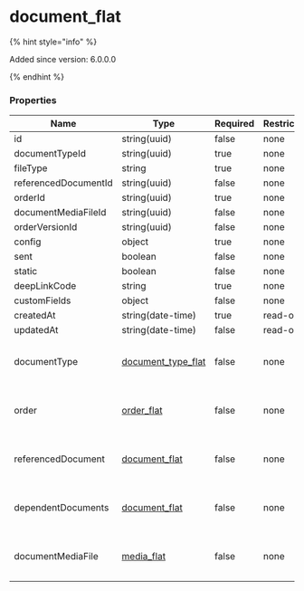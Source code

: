 
# document_flat

{% hint style="info" %}

Added since version: 6.0.0.0

{% endhint %}

### Properties

|Name|Type|Required|Restrictions|Description|
|---|---|---|---|---|
|id|string(uuid)|false|none|none|
|documentTypeId|string(uuid)|true|none|none|
|fileType|string|true|none|none|
|referencedDocumentId|string(uuid)|false|none|none|
|orderId|string(uuid)|true|none|none|
|documentMediaFileId|string(uuid)|false|none|none|
|orderVersionId|string(uuid)|false|none|none|
|config|object|true|none|none|
|sent|boolean|false|none|none|
|static|boolean|false|none|none|
|deepLinkCode|string|true|none|none|
|customFields|object|false|none|none|
|createdAt|string(date-time)|true|read-only|none|
|updatedAt|string(date-time)|false|read-only|none|
|documentType|[document_type_flat](/schema/document_type_flat.md)|false|none|Added since version: 6.0.0.0|
|order|[order_flat](/schema/order_flat.md)|false|none|Added since version: 6.0.0.0|
|referencedDocument|[document_flat](/schema/document_flat.md)|false|none|Added since version: 6.0.0.0|
|dependentDocuments|[document_flat](/schema/document_flat.md)|false|none|Added since version: 6.0.0.0|
|documentMediaFile|[media_flat](/schema/media_flat.md)|false|none|Added since version: 6.0.0.0|

